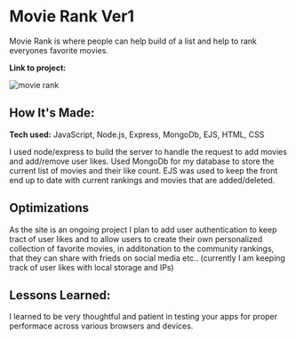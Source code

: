 # Movie Rank Ver1
Movie Rank is where people can help build of a list and help to rank everyones favorite movies.

**Link to project:** 

![movie rank](https://images4.imagebam.com/69/b3/91/MEBTATL_o.png)

## How It's Made:

**Tech used:** JavaScript, Node.js, Express, MongoDb, EJS, HTML, CSS

I used node/express to build the server to handle the request to add movies and add/remove user likes. Used MongoDb for my database to store the current list of movies and their like count. EJS was used to keep the front end up to date with current rankings and movies that are added/deleted.

## Optimizations

As the site is an ongoing project I plan to add user authentication to keep tract of user likes and to allow users to create their own personalized collection of favorite movies, in additonation to the community rankings, that they can share with frieds on social media etc..
(currently I am keeping track of user likes with local storage and IPs)

## Lessons Learned:

I learned to be very thoughtful and patient in testing your apps for proper performace across various browsers and devices. 
